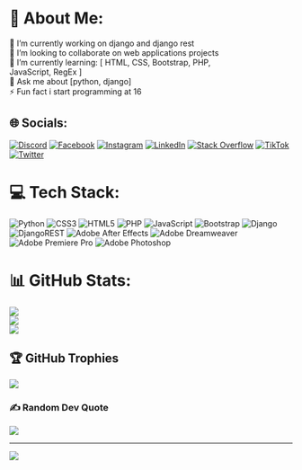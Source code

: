 # 💫 About Me:
🔭 I’m currently working on django and django rest<br>👯 I’m looking to collaborate on web applications projects<br>🌱 I’m currently learning: [ HTML, CSS, Bootstrap, PHP,<br>JavaScript, RegEx ]<br>💬 Ask me about [python, django]<br>⚡ Fun fact i start programming at 16


## 🌐 Socials:
[![Discord](https://img.shields.io/badge/Discord-%237289DA.svg?logo=discord&logoColor=white)](https://discord.gg/zSy2dtSHVm) [![Facebook](https://img.shields.io/badge/Facebook-%231877F2.svg?logo=Facebook&logoColor=white)](https://facebook.com/bomberman2099) [![Instagram](https://img.shields.io/badge/Instagram-%23E4405F.svg?logo=Instagram&logoColor=white)](https://instagram.com/bomberman2099) [![LinkedIn](https://img.shields.io/badge/LinkedIn-%230077B5.svg?logo=linkedin&logoColor=white)](https://linkedin.com/in/amirali-sheibani-7855b22a4) [![Stack Overflow](https://img.shields.io/badge/-Stackoverflow-FE7A16?logo=stack-overflow&logoColor=white)](https://stackoverflow.com/users/23076932) [![TikTok](https://img.shields.io/badge/TikTok-%23000000.svg?logo=TikTok&logoColor=white)](https://tiktok.com/@bomberman2099) [![Twitter](https://img.shields.io/badge/Twitter-%231DA1F2.svg?logo=Twitter&logoColor=white)](https://twitter.com/AmiraliShe2099) 

# 💻 Tech Stack:
![Python](https://img.shields.io/badge/python-3670A0?style=for-the-badge&logo=python&logoColor=ffdd54) ![CSS3](https://img.shields.io/badge/css3-%231572B6.svg?style=for-the-badge&logo=css3&logoColor=white) ![HTML5](https://img.shields.io/badge/html5-%23E34F26.svg?style=for-the-badge&logo=html5&logoColor=white) ![PHP](https://img.shields.io/badge/php-%23777BB4.svg?style=for-the-badge&logo=php&logoColor=white) ![JavaScript](https://img.shields.io/badge/javascript-%23323330.svg?style=for-the-badge&logo=javascript&logoColor=%23F7DF1E) ![Bootstrap](https://img.shields.io/badge/bootstrap-%238511FA.svg?style=for-the-badge&logo=bootstrap&logoColor=white) ![Django](https://img.shields.io/badge/django-%23092E20.svg?style=for-the-badge&logo=django&logoColor=white) ![DjangoREST](https://img.shields.io/badge/DJANGO-REST-ff1709?style=for-the-badge&logo=django&logoColor=white&color=ff1709&labelColor=gray) ![Adobe After Effects](https://img.shields.io/badge/Adobe%20After%20Effects-9999FF.svg?style=for-the-badge&logo=Adobe%20After%20Effects&logoColor=white) ![Adobe Dreamweaver](https://img.shields.io/badge/Adobe%20Dreamweaver-FF61F6.svg?style=for-the-badge&logo=Adobe%20Dreamweaver&logoColor=white) ![Adobe Premiere Pro](https://img.shields.io/badge/Adobe%20Premiere%20Pro-9999FF.svg?style=for-the-badge&logo=Adobe%20Premiere%20Pro&logoColor=white) ![Adobe Photoshop](https://img.shields.io/badge/adobe%20photoshop-%2331A8FF.svg?style=for-the-badge&logo=adobe%20photoshop&logoColor=white)
# 📊 GitHub Stats:
![](https://github-readme-stats.vercel.app/api?username=bomberman2099&theme=dark&hide_border=false&include_all_commits=true&count_private=false)<br/>
![](https://github-readme-streak-stats.herokuapp.com/?user=bomberman2099&theme=dark&hide_border=false)<br/>
![](https://github-readme-stats.vercel.app/api/top-langs/?username=bomberman2099&theme=dark&hide_border=false&include_all_commits=true&count_private=false&layout=compact)

## 🏆 GitHub Trophies
![](https://github-profile-trophy.vercel.app/?username=bomberman2099&theme=dark&no-frame=false&no-bg=true&margin-w=4)

### ✍️ Random Dev Quote
![](https://quotes-github-readme.vercel.app/api?type=horizontal&theme=merko)

---
[![](https://visitcount.itsvg.in/api?id=bomberman2099&icon=0&color=0)](https://visitcount.itsvg.in)

<!-- Proudly created with GPRM ( https://gprm.itsvg.in ) -->
